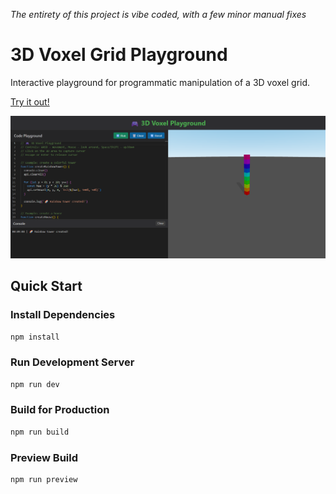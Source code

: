 *The entirety of this project is vibe coded, with a few minor manual fixes*

# 3D Voxel Grid Playground

Interactive playground for programmatic manipulation of a 3D voxel grid.

[Try it out!](https://s809.github.io/voxel-playground/)

![Preview](preview.png)

## Quick Start

### Install Dependencies
```bash
npm install
```

### Run Development Server
```bash
npm run dev
```

### Build for Production
```bash
npm run build
```

### Preview Build
```bash
npm run preview
```
